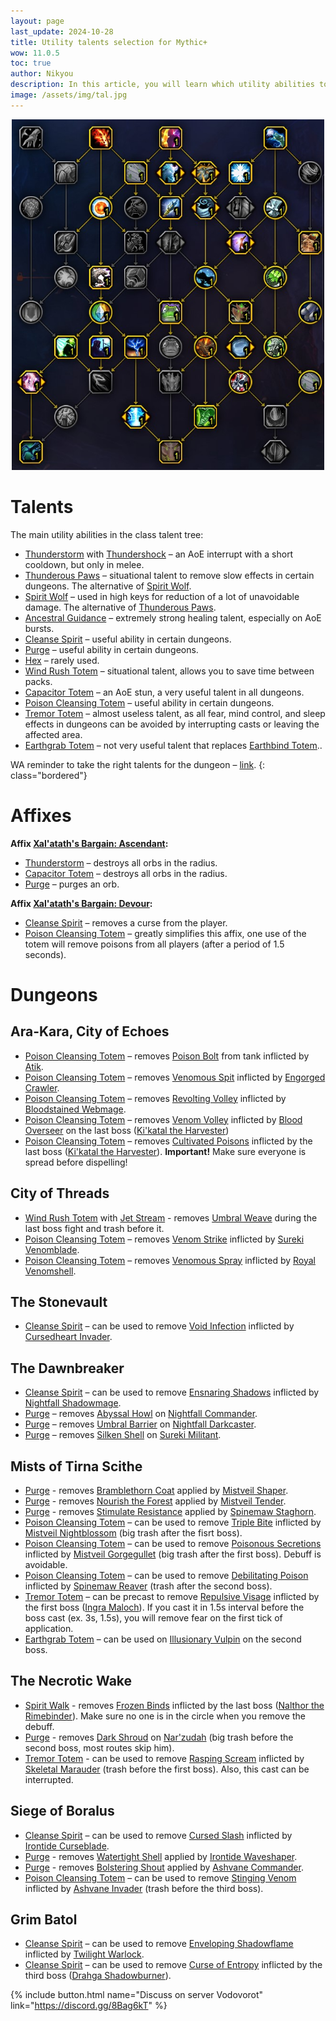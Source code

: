 ```yaml
---
layout: page
last_update: 2024-10-28
title: Utility talents selection for Mythic+
wow: 11.0.5
toc: true
author: Nikyou
description: In this article, you will learn which utility abilities to choose from the class talent tree for different dungeons.
image: /assets/img/tal.jpg
---
```


<p align="center">
<img src="/assets/img/util.jpg" width=500x>
</p>

# Talents

The main utility abilities in the class talent tree:

* [Thunderstorm](https://www.wowhead.com/spell=51490) with [Thundershock](https://www.wowhead.com/spell=378779) – an AoE interrupt with a short cooldown, but only in melee.
* [Thunderous Paws](https://www.wowhead.com/spell=378075) – situational talent to remove slow effects in certain dungeons. The alternative of [Spirit Wolf](https://www.wowhead.com/spell=260878).
* [Spirit Wolf](https://www.wowhead.com/spell=260878) – used in high keys for reduction of a lot of unavoidable damage. The alternative of [Thunderous Paws](https://www.wowhead.com/spell=378075).
* [Ancestral Guidance](https://www.wowhead.com/spell=108281) – extremely strong healing talent, especially on AoE bursts.
* [Cleanse Spirit](https://www.wowhead.com/spell=51886) – useful ability in certain dungeons.
* [Purge](https://www.wowhead.com/spell=370/) – useful ability in certain dungeons.
* [Hex](https://www.wowhead.com/spell=51514) – rarely used.
* [Wind Rush Totem](https://www.wowhead.com/spell=192077) – situational talent, allows you to save time between packs.
* [Capacitor Totem](https://www.wowhead.com/spell=192058) – an AoE stun, a very useful talent in all dungeons.
* [Poison Cleansing Totem](https://www.wowhead.com/spell=383013) – useful ability in certain dungeons.
* [Tremor Totem](https://www.wowhead.com/spell=8143) – almost useless talent, as all fear, mind control, and sleep effects in dungeons can be avoided by interrupting casts or leaving the affected area.
* [Earthgrab Totem](https://www.wowhead.com/spell=51485) – not very useful talent that replaces [Earthbind Totem](https://www.wowhead.com/spell=2484)..

WA reminder to take the right talents for the dungeon – [link](https://wago.io/hzEzPJxst).
{: class="bordered"}

# Affixes

**Affix [Xal'atath's Bargain: Ascendant](https://www.wowhead.com/affix=148):**
* [Thunderstorm](https://www.wowhead.com/spell=51490) – destroys all orbs in the radius.
* [Capacitor Totem](https://www.wowhead.com/spell=192058) – destroys all orbs in the radius.
* [Purge](https://www.wowhead.com/spell=370/) – purges an orb.

**Affix [Xal'atath's Bargain: Devour](https://www.wowhead.com/affix=160):**
* [Cleanse Spirit](https://www.wowhead.com/spell=51886) – removes a curse from the player.
* [Poison Cleansing Totem](https://www.wowhead.com/spell=383013) – greatly simplifies this affix, one use of the totem will remove poisons from all players (after a period of 1.5 seconds).

# Dungeons

## Ara-Kara, City of Echoes

* [Poison Cleansing Totem](https://www.wowhead.com/spell=383013) – removes [Poison Bolt](https://www.wowhead.com/spell=436322) from tank inflicted by [Atik](https://www.wowhead.com/npc=217533).
* [Poison Cleansing Totem](https://www.wowhead.com/spell=383013) – removes [Venomous Spit](https://www.wowhead.com/spell=438618) inflicted by [Engorged Crawler](https://www.wowhead.com/npc=214840).
* [Poison Cleansing Totem](https://www.wowhead.com/spell=383013) – removes [Revolting Volley](https://www.wowhead.com/spell=448248) inflicted by [Bloodstained Webmage](https://www.wowhead.com/npc=223253).
* [Poison Cleansing Totem](https://www.wowhead.com/spell=383013) – removes [Venom Volley](https://www.wowhead.com/spell=433841) inflicted by [Blood Overseer](https://www.wowhead.com/npc=216364) on the last boss ([Ki'katal the Harvester](https://www.wowhead.com/npc=215407))
* [Poison Cleansing Totem](https://www.wowhead.com/spell=383013) – removes [Cultivated Poisons](https://www.wowhead.com/spell=461487) inflicted by the last boss ([Ki'katal the Harvester](https://www.wowhead.com/npc=215407)). **Important!** Make sure everyone is spread before dispelling!

## City of Threads

* [Wind Rush Totem](https://www.wowhead.com/spell=192077) with [Jet Stream](https://www.wowhead.com/spell=462817) - removes [Umbral Weave](https://www.wowhead.com/spell=439324) during the last boss fight and trash before it.
* [Poison Cleansing Totem](https://www.wowhead.com/spell=383013) – removes [Venom Strike](https://www.wowhead.com/spell=443397) inflicted by [Sureki Venomblade](https://www.wowhead.com/npc=220193).
* [Poison Cleansing Totem](https://www.wowhead.com/spell=383013) – removes [Venomous Spray](https://www.wowhead.com/spell=434137) inflicted by [Royal Venomshell](https://www.wowhead.com/npc=220730).

## The Stonevault

* [Cleanse Spirit](https://www.wowhead.com/spell=51886) – can be used to remove [Void Infection](https://www.wowhead.com/spell=426308) inflicted by [Cursedheart Invader](https://www.wowhead.com/npc=212389).

## The Dawnbreaker

* [Cleanse Spirit](https://www.wowhead.com/spell=51886) – can be used to remove [Ensnaring Shadows](https://www.wowhead.com/spell=431309) inflicted by [Nightfall Shadowmage](https://www.wowhead.com/npc=213892).
* [Purge](https://www.wowhead.com/spell=370) – removes [Abyssal Howl](https://www.wowhead.com/spell=450756) on [Nightfall Commander](https://www.wowhead.com/npc=214762).
* [Purge](https://www.wowhead.com/spell=370) – removes [Umbral Barrier](https://www.wowhead.com/spell=432520) on [Nightfall Darkcaster](https://www.wowhead.com/npc=213893).
* [Purge](https://www.wowhead.com/spell=370) – removes [Silken Shell](https://www.wowhead.com/spell=451097) on [Sureki Militant](https://www.wowhead.com/npc=213932).

## Mists of Tirna Scithe

* [Purge](https://www.wowhead.com/spell=370/) - removes [Bramblethorn Coat](https://www.wowhead.com/spell=324776) applied by [Mistveil Shaper](https://www.wowhead.com/npc=166275).
* [Purge](https://www.wowhead.com/spell=370/) - removes [Nourish the Forest](https://www.wowhead.com/spell=324914) applied by [Mistveil Tender](https://www.wowhead.com/npc=166299).
* [Purge](https://www.wowhead.com/spell=370/) - removes [Stimulate Resistance](https://www.wowhead.com/spell=326046) applied by [Spinemaw Staghorn](https://www.wowhead.com/npc=167111).
* [Poison Cleansing Totem](https://www.wowhead.com/spell=383013) – can be used to remove [Triple Bite](https://www.wowhead.com/spell=340288) inflicted by [Mistveil Nightblossom](https://www.wowhead.com/npc=173714) (big trash after the fisrt boss).
* [Poison Cleansing Totem](https://www.wowhead.com/spell=383013) – can be used to remove [Poisonous Secretions](https://www.wowhead.com/spell=340304) inflicted by [Mistveil Gorgegullet](https://www.wowhead.com/npc=173720) (big trash after the first boss). Debuff is avoidable.
* [Poison Cleansing Totem](https://www.wowhead.com/spell=383013) – can be used to remove [Debilitating Poison](https://www.wowhead.com/spell=326092) inflicted by [Spinemaw Reaver](https://www.wowhead.com/npc=167116) (trash after the second boss).
* [Tremor Totem](https://www.wowhead.com/spell=8143) – can be precast to remove [Repulsive Visage](https://www.wowhead.com/spell=328756) inflicted by the first boss ([Ingra Maloch](https://www.wowhead.com/npc=164567)). If you cast it in 1.5s interval before the boss cast (ex. 3s, 1.5s), you will remove fear on the first tick of application.
* [Earthgrab Totem](https://www.wowhead.com/spell=51485) – can be used on [Illusionary Vulpin](https://www.wowhead.com/npc=165251) on the second boss.

## The Necrotic Wake

* [Spirit Walk](https://www.wowhead.com/spell=58875) - removes [Frozen Binds](https://www.wowhead.com/spell=320788) inflicted by the last boss ([Nalthor the Rimebinder](https://www.wowhead.com/npc=162693)). Make sure no one is in the circle when you remove the debuff.
* [Purge](https://www.wowhead.com/spell=370/) - removes [Dark Shroud](https://www.wowhead.com/spell=335141) on [Nar'zudah](https://www.wowhead.com/npc=165824) (big trash before the second boss, most routes skip him).
* [Tremor Totem](https://www.wowhead.com/spell=8143) - can be used to remove [Rasping Scream](https://www.wowhead.com/spell=324293) inflicted by [Skeletal Marauder](https://www.wowhead.com/npc=165919) (trash before the first boss). Also, this cast can be interrupted.

## Siege of Boralus

* [Cleanse Spirit](https://www.wowhead.com/spell=51886) – can be used to remove [Cursed Slash](https://www.wowhead.com/spell=257168) inflicted by [Irontide Curseblade](https://www.wowhead.com/npc=138247).
* [Purge](https://www.wowhead.com/spell=370/) - removes [Watertight Shell](https://www.wowhead.com/spell=256957) applied by [Irontide Waveshaper](https://www.wowhead.com/npc=144071).
* [Purge](https://www.wowhead.com/spell=370/) - removes [Bolstering Shout](https://www.wowhead.com/spell=275826) applied by [Ashvane Commander](https://www.wowhead.com/npc=275826).
* [Poison Cleansing Totem](https://www.wowhead.com/spell=383013) – can be used to remove [Stinging Venom](https://www.wowhead.com/spell=275836) inflicted by [Ashvane Invader](https://www.wowhead.com/npc=137516) (trash before the third boss).

## Grim Batol

* [Cleanse Spirit](https://www.wowhead.com/spell=51886) – can be used to remove [Enveloping Shadowflame](https://www.wowhead.com/spell=451224) inflicted by [Twilight Warlock](https://www.wowhead.com/npc=224271).
* [Cleanse Spirit](https://www.wowhead.com/spell=51886) – can be used to remove [Curse of Entropy](https://www.wowhead.com/spell=450095) inflicted by the third boss ([Drahga Shadowburner](https://www.wowhead.com/npc=40319)).


<p></p>

{% include button.html name="Discuss on server Vodovorot" link="https://discord.gg/8Bag6kT" %}

<p></p>